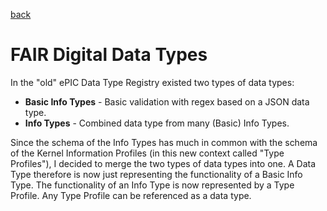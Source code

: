 [back](../README.md)
# FAIR Digital Data Types
In the "old" ePIC Data Type Registry existed two types of data types:
- **Basic Info Types** - Basic validation with regex based on a JSON data type.
- **Info Types** - Combined data type from many (Basic) Info Types.

Since the schema of the Info Types has much in common with the schema of the Kernel Information Profiles (in this new context called "Type Profiles"), I decided to merge the two types of data types into one. 
A Data Type therefore is now just representing the functionality of a Basic Info Type.
The functionality of an Info Type is now represented by a Type Profile.
Any Type Profile can be referenced as a data type.
